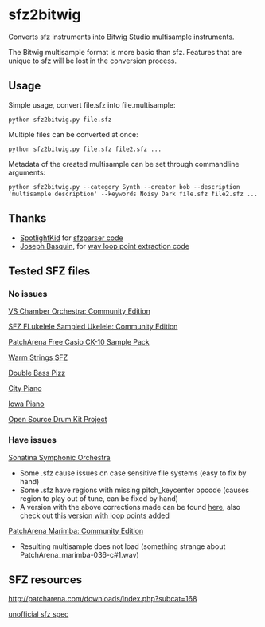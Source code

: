 # sfz2bitwig

Converts sfz instruments into Bitwig Studio multisample instruments.

The Bitwig multisample format is more basic than sfz. Features that are unique to sfz will be lost in the conversion process.

## Usage
Simple usage, convert file.sfz into file.multisample:
```shell
python sfz2bitwig.py file.sfz
```

Multiple files can be converted at once:
```shell
python sfz2bitwig.py file.sfz file2.sfz ...
```

Metadata of the created multisample can be set through commandline arguments:
```shell
python sfz2bitwig.py --category Synth --creator bob --description 'multisample description' --keywords Noisy Dark file.sfz file2.sfz ...
```

## Thanks
* [SpotlightKid](https://github.com/SpotlightKid) for [sfzparser code](https://github.com/SpotlightKid/sfzparser)
* [Joseph Basquin](https://github.com/josephernest), for [wav loop point extraction code](https://gist.github.com/josephernest/3f22c5ed5dabf1815f16efa8fa53d476)

## Tested SFZ files

### No issues
[VS Chamber Orchestra: Community Edition](https://github.com/sgossner/VSCO-2-CE)

[SFZ FLukelele Sampled Ukelele: Community Edition](http://patcharena.com/sfz-flukelele-sampled-ukelele-sfz-format/)

[PatchArena Free Casio CK-10 Sample Pack](http://patcharena.com/free-casio-ck-10-sample-pack/)

[Warm Strings SFZ](http://patcharena.com/downloads/comment.php?dlid=1247)

[Double Bass Pizz](http://patcharena.com/downloads/comment.php?dlid=1256)

[City Piano](http://bigcatinstruments.blogspot.com/2015/09/all-keyboard-instruments.html)

[Iowa Piano](http://bigcatinstruments.blogspot.com/2015/09/all-keyboard-instruments.html)

[Open Source Drum Kit Project](http://download.linuxaudio.org/musical-instrument-libraries/sfz/the_open_source_drumkit.tar.7z)


### Have issues
[Sonatina Symphonic Orchestra](http://sso.mattiaswestlund.net/download.html)
* Some .sfz cause issues on case sensitive file systems (easy to fix by hand)
* Some .sfz have regions with missing pitch_keycenter opcode (causes region to play out of tune, can be fixed by hand)
* A version with the above corrections made can be found [here](https://github.com/davem2/sso), also check out [this version with loop points added](https://github.com/peastman/sso)

[PatchArena Marimba: Community Edition](http://patcharena.com/free-marimba-samples-patcharena-marimba-in-sfz-format/)
* Resulting multisample does not load (something strange about PatchArena_marimba-036-c#1.wav)

## SFZ resources
http://patcharena.com/downloads/index.php?subcat=168

[unofficial sfz spec](http://drealm.info/sfz/plj-sfz.xhtml)
